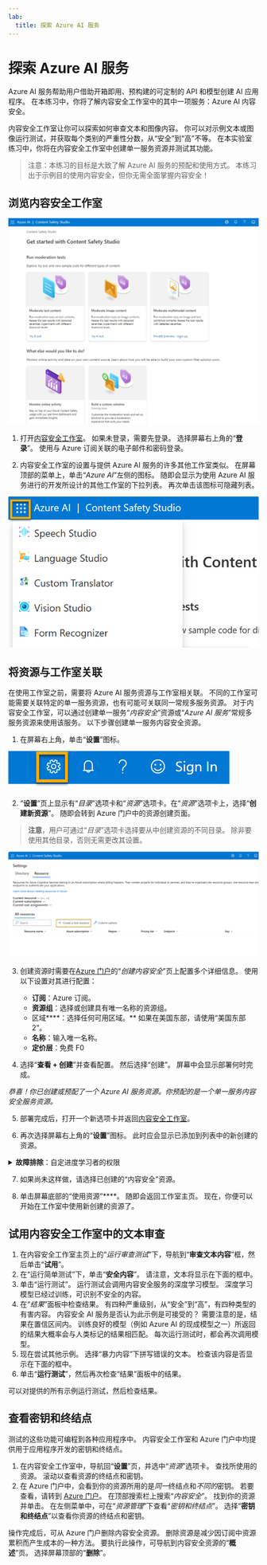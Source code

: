 ```yaml
---
lab:
  title: 探索 Azure AI 服务
---
```


# 探索 Azure AI 服务

Azure AI 服务帮助用户借助开箱即用、预构建的可定制的 API 和模型创建 AI 应用程序。 在本练习中，你将了解内容安全工作室中的其中一项服务：Azure AI 内容安全。

内容安全工作室让你可以探索如何审查文本和图像内容。 你可以对示例文本或图像运行测试，并获取每个类别的严重性分数，从“安全”到“高”不等。 在本实验室练习中，你将在内容安全工作室中创建单一服务资源并测试其功能。 

> 注意：本练习的目标是大致了解 Azure AI 服务的预配和使用方式。 本练习出于示例目的使用内容安全，但你无需全面掌握内容安全！

## 浏览内容安全工作室 

![内容安全工作室登陆页面的屏幕截图。](./media/content-safety/content-safety-getting-started.png)

1. 打开[内容安全工作室](https://contentsafety.cognitive.azure.com?azure-portal=true)。 如果未登录，需要先登录。 选择屏幕右上角的“**登录**”。 使用与 Azure 订阅关联的电子邮件和密码登录。 

2. 内容安全工作室的设置与提供 Azure AI 服务的许多其他工作室类似。 在屏幕顶部的菜单上，单击“*Azure AI*”左侧的图标。 随即会显示为使用 Azure AI 服务进行的开发所设计的其他工作室的下拉列表。 再次单击该图标可隐藏列表。

![内容安全工作室菜单的屏幕截图，其中显示打开了一个切换按钮选项以切换到其他工作室。](./media/content-safety/studio-toggle-icon.png)  

## 将资源与工作室关联 

在使用工作室之前，需要将 Azure AI 服务资源与工作室相关联。 不同的工作室可能需要关联特定的单一服务资源，也有可能可关联同一常规多服务资源。 对于内容安全工作室，可以通过创建单一服务“*内容安全*”资源或“*Azure AI 服务*”常规多服务资源来使用该服务。 以下步骤创建单一服务内容安全资源。 

1. 在屏幕右上角，单击“**设置**”图标。 

![屏幕截图显示屏幕右上角的钟、问号和微笑图标旁边的设置图标。](./media/content-safety/settings-toggle.png)

2. “**设置**”页上显示有“*目录*”选项卡和“*资源*”选项卡。在“*资源*”选项卡上，选择“**创建新资源**”。 随即会转到 Azure 门户中的资源创建页面。

> **注意**，用户可通过“*目录*”选项卡选择要从中创建资源的不同目录。 除非要使用其他目录，否则无需更改其设置。 

![屏幕截图显示从内容安全工作室设置页的何处选择“创建新资源”。](./media/content-safety/create-new-resource-from-studio.png)

3. 创建资源时需要在[Azure 门户](https://portal.azure.com?azure-portal=true)的“*创建内容安全*”页上配置多个详细信息。 使用以下设置对其进行配置：
    - **订阅**：Azure 订阅。
    - **资源组**：选择或创建具有唯一名称的资源组。
    - 区域****：选择任何可用区域。** 如果在美国东部，请使用“美国东部 2”。
    - **名称**：输入唯一名称。
    - **定价层**：免费 F0

4. 选择“**查看 + 创建**”并查看配置。 然后选择“创建”。 屏幕中会显示部署何时完成。 

*恭喜！你已创建或预配了一个 Azure AI 服务资源。你预配的是一个单一服务内容安全服务资源。*

5. 部署完成后，打开一个新选项卡并返回[内容安全工作室](https://contentsafety.cognitive.azure.com?azure-portal=true)。 

6. 再次选择屏幕右上角的“**设置**”图标。 此时应会显示已添加到列表中的新创建的资源。  

<details>  
    <summary><b>故障排除</b>：自定进度学习者的权限</summary>
    <p><b>如果使用讲师提供的实验室环境，则可以跳过这些步骤。</b> 否则，请继续执行以下步骤：</p>
    <ul>
        <li>选择“设置”屏幕底部的“在 Azure 门户中查看所有属性”<b></b>**。</li>
        <li>在 Azure 门户中，选择刚刚创建的“内容安全”资源<em></em>。 然后在左侧窗格中，选择“访问控制(IAM)”<b></b>。 然后在打开的窗格中，选择加号旁边的“添加”，然后选择“添加角色分配”<b></b><b></b>。</li>
        <li>在角色列表中搜索“认知服务用户”并将其选中。<b></b> 然后选择<b>下一步</b>。 </li>
        <li>在“<b>将访问权限分配到</b>”下，选择“<b>用户、组或服务主体</b>”、“<b>+ 选择成员</b>”，选择名称。 将说明留空。</li>
        <li>选择<b>下一步</b>。 在“<b>分配类型</b>”页中，选择“<b>分配类型：活动</b>”。 选择“<b>分配持续时间：永久</b>”。 选择<b>下一步</b>。</li>
        <li>选择“<b>查看并分配</b>”，然后再次选择“<b>查看并分配</b>”以添加角色分配。</li>
        <li>返回到内容安全工作室，网址为 https://contentsafety.cognitive.azure.com。 然后，选择屏幕右上角的“设置”图标<b></b>。 选择创建的“内容安全”资源。 检查以确保“<em>当前角色分配</em>”包含“<b>认知服务用户</b>”。 可能需要等待一会儿，然后刷新页面才能看到角色分配显示。</li>
    </ul>
</details>

7. 如果尚未这样做，请选择已创建的“内容安全”资源。 

8. 单击屏幕底部的“使用资源”****。 随即会返回工作室主页。 现在，你便可以开始在工作室中使用新创建的资源了。

## 试用内容安全工作室中的文本审查

1. 在内容安全工作室主页上的“*运行审查测试*”下，导航到“**审查文本内容**”框，然后单击“**试用**”。
2. 在“运行简单测试”下，单击“**安全内容**”。 请注意，文本将显示在下面的框中。 
3. 单击“运行测试”。 运行测试会调用内容安全服务的深度学习模型。 深度学习模型已经过训练，可识别不安全的内容。
4. 在“*结果*”面板中检查结果。 有四种严重级别，从“安全”到“高”，有四种类型的有害内容。 内容安全 AI 服务是否认为此示例是可接受的？ 需要注意的是，结果在置信区间内。 训练良好的模型（例如 Azure AI 的现成模型之一）所返回的结果大概率会与人类标记的结果相匹配。 每次运行测试时，都会再次调用模型。 
5. 现在尝试其他示例。 选择“暴力内容”下拼写错误的文本。 检查该内容是否显示在下面的框中。
6. 单击“**运行测试**”，然后再次检查“结果”面板中的结果。 

可以对提供的所有示例运行测试，然后检查结果。

## 查看密钥和终结点

测试的这些功能可编程到各种应用程序中。 内容安全工作室和 Azure 门户中均提供用于应用程序开发的密钥和终结点。 

1. 在内容安全工作室中，导航回“**设置**”页，并选中“*资源*”选项卡。 查找所使用的资源。 滚动以查看资源的终结点和密钥。 
2. 在 Azure 门户中，会看到你的资源所用的是*同一*终结点和*不同的*密钥。 若要查看，请转到 [Azure 门户](https://portal.azure.com?auzre-portal=true)。 在顶部搜索栏上搜索“*内容安全*”。 找到你的资源并单击。 在左侧菜单中，可在“*资源管理*”下查看“*密钥和终结点*”。 选择“**密钥和终结点**”以查看你资源的终结点和密钥。 

操作完成后，可从 Azure 门户删除内容安全资源。 删除资源是减少因订阅中资源累积而产生成本的一种方法。 要执行此操作，可导航到内容安全资源的“**概述**”页。 选择屏幕顶部的“**删除**”。


